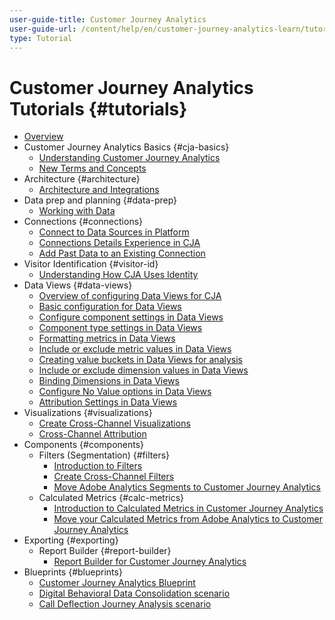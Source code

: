 ```yaml
---
user-guide-title: Customer Journey Analytics
user-guide-url: /content/help/en/customer-journey-analytics-learn/tutorials/overview.html
type: Tutorial
---
```


# Customer Journey Analytics Tutorials {#tutorials}

+ [Overview](/help/overview.md)
+ Customer Journey Analytics Basics {#cja-basics}
  + [Understanding Customer Journey Analytics](cja-basics/understanding-customer-journey-analytics.md)
  + [New Terms and Concepts](cja-basics/new-terms-and-concepts-in-cja.md)
+ Architecture {#architecture}
  + [Architecture and Integrations](architecture/architecture-and-integrations-of-cja.md)
+ Data prep and planning {#data-prep}
  + [Working with Data](data-prep/working-with-data-in-cja.md)
+ Connections {#connections}
  + [Connect to Data Sources in Platform](connections/connecting-customer-journey-analytics-to-data-sources-in-platform.md)
  + [Connections Details Experience in CJA](connections/connections-details-experience-in-cja.md)
  + [Add Past Data to an Existing Connection](connections/add-past-data-to-an-existing-connection-in-cja.md)
+ Visitor Identification {#visitor-id}
  + [Understanding How CJA Uses Identity](visitor-id/understanding-how-customer-journey-analytics-uses-identity.md)
+ Data Views {#data-views}
  + [Overview of configuring Data Views for CJA](data-views/overview-of-configuring-data-views-for-cja.md)
  + [Basic configuration for Data Views](data-views/basic-configuration-for-data-views.md)
  + [Configure component settings in Data Views](data-views/configuring-component-settings-in-data-views.md)
  + [Component type settings in Data Views](data-views/component-type-settings-in-data-views.md)
  + [Formatting metrics in Data Views](data-views/formatting-metrics-in-data-views.md)
  + [Include or exclude metric values in Data Views](data-views/include-or-exclude-metric-values-in-data-views.md)
  + [Creating value buckets in Data Views for analysis](data-views/creating-value-buckets-in-data-views-for-analysis.md)
  + [Include or exclude dimension values in Data Views](data-views/include-or-exclude-dimension-values-in-data-views.md)
  + [Binding Dimensions in Data Views](data-views/binding-dimensions-in-data-views.md)
  + [Configure No Value options in Data Views](data-views/configure-no-value-options-in-data-views.md)
  + [Attribution Settings in Data Views](data-views/attribution-settings-in-data-views.md)
+ Visualizations {#visualizations}
  + [Create Cross-Channel Visualizations](visualizations/creating-cross-channel-visualizations-in-customer-journey-analytics.md)
  + [Cross-Channel Attribution](visualizations/cross-channel-attribution-in-customer-journey-analytics.md)
+ Components {#components}
  + Filters (Segmentation) {#filters}
    + [Introduction to Filters](components/filters/introduction-to-filters-in-cja.md)
    + [Create Cross-Channel Filters](components/filters/creating-cross-channel-filters-in-customer-journey-analytics.md)
    + [Move Adobe Analytics Segments to Customer Journey Analytics](components/filters/moving-adobe-analytics-segments-to-customer-journey-analytics.md)
  + Calculated Metrics {#calc-metrics}
    + [Introduction to Calculated Metrics in Customer Journey Analytics](components/calc-metrics/introduction-to-calculated-metrics-in-customer-journey-analytics.md)
    + [Move your Calculated Metrics from Adobe Analytics to Customer Journey Analytics](components/calc-metrics/moving-your-calculated-metrics-from-adobe-analytics-to-customer-journey-analytics.md)
+ Exporting {#exporting}
  + Report Builder {#report-builder}
    + [Report Builder for Customer Journey Analytics](exporting/report-builder/report-builder-for-customer-journey-analytics.md)
+ Blueprints {#blueprints}
  + [Customer Journey Analytics Blueprint](https://experienceleague.adobe.com/docs/blueprints-learn/architecture/customer-journey-analytics/overview.html)
  + [Digital Behavioral Data Consolidation scenario](https://experienceleague.adobe.com/docs/blueprints-learn/architecture/customer-journey-analytics/digital-behavioral-data-consolidation.html)
  + [Call Deflection Journey Analysis scenario](https://experienceleague.adobe.com/docs/blueprints-learn/architecture/customer-journey-analytics/call-deflect.html?lang=en#customer-journey-analytics)
